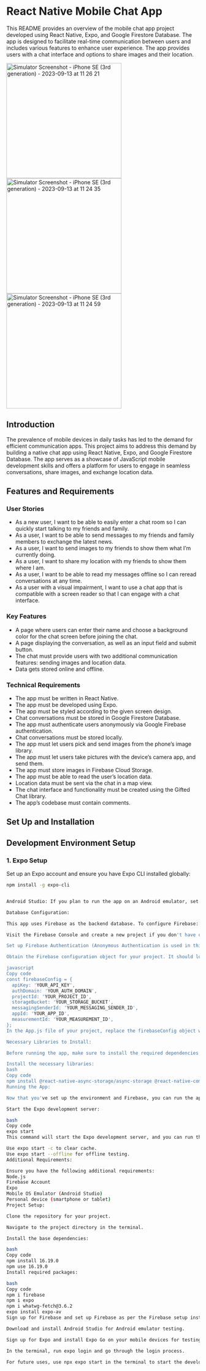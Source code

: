 # React Native Mobile Chat App

This README provides an overview of the mobile chat app project developed using React Native, Expo, and Google Firestore Database. The app is designed to facilitate real-time communication between users and includes various features to enhance user experience. The app provides users with a chat interface and options to share images and their
location. 

<img width="300" alt="Simulator Screenshot - iPhone SE (3rd generation) - 2023-09-13 at 11 26 21" src="img/Simulator Screenshot - iPhone SE (3rd generation) - 2023-09-13 at 11.26.21.png"> <img width="300" alt="Simulator Screenshot - iPhone SE (3rd generation) - 2023-09-13 at 11 24 35" src="img/Simulator Screenshot - iPhone SE (3rd generation) - 2023-09-13 at 11.24.35.png"> <img width="300" alt="Simulator Screenshot - iPhone SE (3rd generation) - 2023-09-13 at 11 24 59" src="img/Simulator Screenshot - iPhone SE (3rd generation) - 2023-09-13 at 11.24.59.png">


## Introduction

The prevalence of mobile devices in daily tasks has led to the demand for efficient communication apps. 
This project aims to address this demand by building a native chat app using React Native, Expo, and Google Firestore Database. 
The app serves as a showcase of JavaScript mobile development skills and offers a platform for users to engage in seamless conversations, share images, and exchange location data.  

## Features and Requirements  

### User Stories  
+ As a new user, I want to be able to easily enter a chat room so I can quickly start talking to my
friends and family.  
+ As a user, I want to be able to send messages to my friends and family members to exchange
the latest news.  
+ As a user, I want to send images to my friends to show them what I’m currently doing.  
+ As a user, I want to share my location with my friends to show them where I am.  
+ As a user, I want to be able to read my messages offline so I can reread conversations at any
time.  
+ As a user with a visual impairment, I want to use a chat app that is compatible with a screen
reader so that I can engage with a chat interface.  
  
### Key Features  
  
+ A page where users can enter their name and choose a background color for the chat screen
before joining the chat.  
+ A page displaying the conversation, as well as an input field and submit button.  
+ The chat must provide users with two additional communication features: sending images
and location data.  
+ Data gets stored online and offline.  
  
### Technical Requirements  
  
+ The app must be written in React Native.  
+ The app must be developed using Expo.  
+ The app must be styled according to the given screen design.  
+ Chat conversations must be stored in Google Firestore Database.  
+ The app must authenticate users anonymously via Google Firebase authentication.  
+ Chat conversations must be stored locally.  
+ The app must let users pick and send images from the phone’s image library.  
+ The app must let users take pictures with the device’s camera app, and send them.  
+ The app must store images in Firebase Cloud Storage.  
+ The app must be able to read the user’s location data.  
+ Location data must be sent via the chat in a map view.  
+ The chat interface and functionality must be created using the Gifted Chat library.  
+ The app’s codebase must contain comments.
  
## Set Up and Installation

## Development Environment Setup

### 1. Expo Setup

Set up an Expo account and ensure you have Expo CLI installed globally:

```bash
npm install -g expo-cli


Android Studio: If you plan to run the app on an Android emulator, set up Android Studio. Follow the official Expo guide for instructions on setting up the Android development environment: Expo Android Development Environment.

Database Configuration:

This app uses Firebase as the backend database. To configure Firebase:

Visit the Firebase Console and create a new project if you don't have one already. In the "Rules" tab, change "allow read, write: if false;" to "allow read, write: if true;"

Set up Firebase Authentication (Anonymous Authentication is used in this app) and Firestore Database. Make sure to enable anonymous authentication in Firebase.

Obtain the Firebase configuration object for your project. It should look something like this:

javascript
Copy code
const firebaseConfig = {
  apiKey: 'YOUR_API_KEY',
  authDomain: 'YOUR_AUTH_DOMAIN',
  projectId: 'YOUR_PROJECT_ID',
  storageBucket: 'YOUR_STORAGE_BUCKET',
  messagingSenderId: 'YOUR_MESSAGING_SENDER_ID',
  appId: 'YOUR_APP_ID',
  measurementId: 'YOUR_MEASUREMENT_ID',
};
In the App.js file of your project, replace the firebaseConfig object with your own Firebase configuration.

Necessary Libraries to Install:

Before running the app, make sure to install the required dependencies using npm or yarn. Note that Expo supports Node up to version 16.19.0, so ensure you are using this version:

Install the necessary libraries:
bash
Copy code
npm install @react-native-async-storage/async-storage @react-native-community/netinfo @react-navigation/native @react-navigation/native-stack expo firebase react-native react-native-gifted-chat react-native-safe-area-context react-native-screens expo-image-picker expo-location react-native-maps
Running the App:

Now that you've set up the environment and Firebase, you can run the app:

Start the Expo development server:

bash
Copy code
expo start
This command will start the Expo development server, and you can run the app on an emulator or a physical device.

Use expo start -c to clear cache.
Use expo start --offline for offline testing.
Additional Requirements:

Ensure you have the following additional requirements:
Node.js
Firebase Account
Expo
Mobile OS Emulator (Android Studio)
Personal device (smartphone or tablet)
Project Setup:

Clone the repository for your project.

Navigate to the project directory in the terminal.

Install the base dependencies:

bash
Copy code
npm install 16.19.0
npm use 16.19.0
Install required packages:

bash
Copy code
npm i firebase
npm i expo
npm i whatwg-fetch@3.6.2
expo install expo-av
Sign up for Firebase and set up Firebase as per the Firebase setup instructions mentioned earlier.

Download and install Android Studio for Android emulator testing.

Sign up for Expo and install Expo Go on your mobile devices for testing.

In the terminal, run expo login and go through the login process.

For future uses, use npx expo start in the terminal to start the development server.



